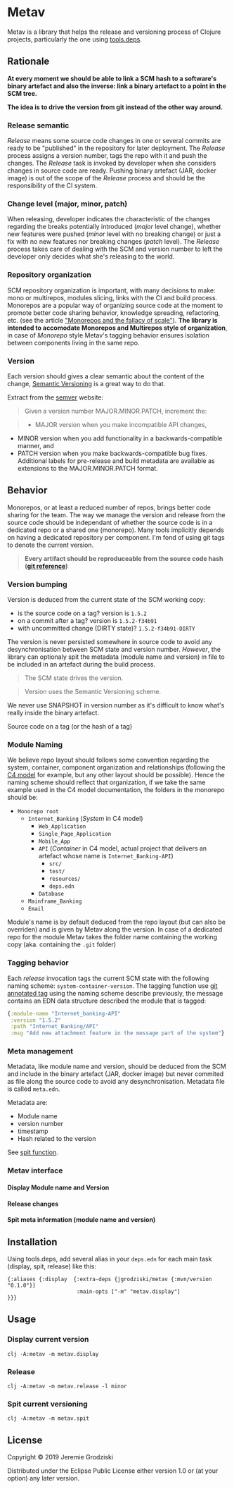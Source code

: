 # Metav

Metav is a library that helps the release and versioning process of Clojure projects, particularly the one using [tools.deps](https://github.com/clojure/tools.deps.alpha).

## Rationale

**At every moment we should be able to link a SCM hash to a software's binary artefact and also the inverse: link a binary artefact to a point in the SCM tree.** 

**The idea is to drive the version from git instead of the other way around.**

### Release semantic

_Release_ means some source code changes in one or several commits are ready to be "published" in the repository for later deployment. The _Release_ process assigns a version number, tags the repo with it and push the changes. The _Release_ task is invoked by developer when she considers changes in source code are ready. Pushing binary artefact (JAR, docker image) is out of the scope of the _Release_ process and should be the responsibility of the CI system.


### Change level (major, minor, patch)

When releasing, developer indicates the characteristic of the changes regarding the breaks potentially introduced (*major* level change), whether new features were pushed (*minor* level with no breaking change) or just a fix with no new features nor breaking changes (_patch_ level). The _Release_ process takes care of dealing with the SCM and version number to left the developer only decides what she's releasing to the world. 

### Repository organization

SCM repository organization is important, with many decisions to make: mono or multirepos, modules slicing, links with the CI and build process. Monorepos are a popular way of organizing source code at the moment to promote better code sharing behavior, knowledge spreading, refactoring, etc. (see the article ["Monorepos and the fallacy of scale"](https://presumably.de/monorepos-and-the-fallacy-of-scale.html)). **The library is intended to accomodate Monorepos and Multirepos style of organization**, in case of _Monorepo_ style Metav's tagging behavior ensures isolation between components living in the same repo.

### Version

Each version should gives a clear semantic about the content of the change, [Semantic Versioning](https://semver.org) is a great way to do that.

Extract from the [semver](https://semver.org) website:

> Given a version number MAJOR.MINOR.PATCH, increment the:

> - MAJOR version when you make incompatible API changes,
- MINOR version when you add functionality in a backwards-compatible manner, and
- PATCH version when you make backwards-compatible bug fixes.
Additional labels for pre-release and build metadata are available as extensions to the MAJOR.MINOR.PATCH format.


## Behavior

Monorepos, or at least a reduced number of repos, brings better code sharing for the team. The way we manage the version and release from the source code should be independant of whether the source code is in a dedicated repo or a shared one (monorepo). 
Many tools implicitly depends on having a dedicated repository per component. I'm fond of using git tags to denote the current version.

> __Every artifact should be reproduceable from the source code hash ([git reference](https://git-scm.com/book/en/v2/Git-Internals-Git-References))__


### Version bumping

Version is deduced from the current state of the SCM working copy: 

- is the source code on a tag? version is `1.5.2` 
- on a commit after a tag? version is `1.5.2-f34b91` 
- with uncommitted change (DIRTY state)? `1.5.2-f34b91-DIRTY`

The version is never persisted somewhere in source code to avoid any desynchronisation between SCM state and version number. _However_, the library can optionaly spit the metadata (module name and version) in file to be included in an artefact during the build process.

> The SCM state drives the version. 

> Version uses the Semantic Versioning scheme.

We never use SNAPSHOT in version number as it's difficult to know what's really inside the binary artefact.

Source code on a tag (or the hash of a tag)

### Module Naming

We believe repo layout should follows some convention regarding the system, container, component organization and relationships (following the [C4 model](https://c4model.com) for example, but any other layout should be possible). Hence the naming scheme should reflect that organization, if we take the same example used in the C4 model documentation, the folders in the monorepo should be:

- `Monorepo root`
    - `Internet_Banking` (_System_ in C4 model)
        - `Web_Application`
        - `Single_Page_Application`
        - `Mobile_App`
        - `API` (_Container_ in C4 model, actual project that delivers an artefact whose name is `Internet_Banking-API`)
            - `src/`
            - `test/`
            - `resources/`
            - `deps.edn`
        - `Database`
    - `Mainframe_Banking`
    - `Email`
    
Module's name is by default deduced from the repo layout (but can also be overriden) and is given by Metav along the version.
In case of a dedicated repo for the module Metav takes the folder name containing the working copy (aka. containing the `.git` folder)

### Tagging behavior

Each _release_ invocation tags the current SCM state with the following naming scheme: `system-container-version`.
The tagging function use [git annotated tag](https://git-scm.com/book/en/v2/Git-Basics-Tagging) using the naming scheme describe previously, the message contains an EDN data structure described the module that is tagged: 

```clojure
{:module-name "Internet_banking-API" 
 :version "1.5.2"
 :path "Internet_Banking/API"
 :msg "Add new attachment feature in the message part of the system"}
``` 


### Meta management

Metadata, like module name and version, should be deduced from the SCM and include in the binary artefact (JAR, docker image) but never commited as file along the source code to avoid any desynchronisation. Metadata file is called `meta.edn`.

Metadata are:

- Module name
- version number
- timestamp
- Hash related to the version

See [spit function](#spit).

### Metav interface

#### Display Module name and Version

#### Release changes

#### Spit meta information (module name and version)



## Installation

Using tools.deps, add several alias in your `deps.edn` for each main task (display, spit, release) like this:
```
{:aliases {:display  {:extra-deps {jgrodziski/metav {:mvn/version "0.1.0"}}
                      :main-opts ["-m" "metav.display"]
}}}
```

## Usage

### Display current version

```
clj -A:metav -m metav.display
```

### Release

```
clj -A:metav -m metav.release -l minor
```

### Spit current versioning

```
clj -A:metav -m metav.spit
```


## License

Copyright © 2019 Jeremie Grodziski

Distributed under the Eclipse Public License either version 1.0 or (at your option) any later version.
